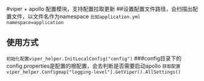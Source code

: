 #viper + apollo 配置模块，支持配置拉取更新
##设置配置文件路径，会扫描出配置文件，以文件名作为namespace
`比如application.yml namespace=application`

## 使用方式
``初始化配置viper_helper.InitLocalConfig("config")``
###config目录下的config.properties是配置的根配置，会去判断是否需要启动apollo
``获取配置viper_helper.Configmap["logging-level"].GetViper().AllSettings()``